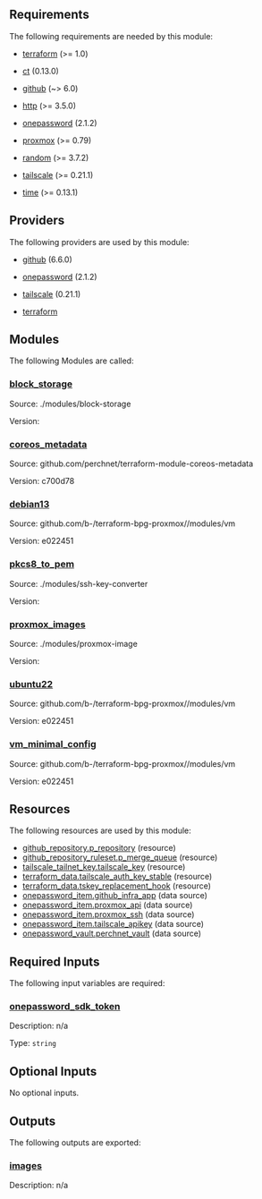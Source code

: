 <!-- BEGIN_TF_DOCS -->
## Requirements

The following requirements are needed by this module:

- <a name="requirement_terraform"></a> [terraform](#requirement\_terraform) (>= 1.0)

- <a name="requirement_ct"></a> [ct](#requirement\_ct) (0.13.0)

- <a name="requirement_github"></a> [github](#requirement\_github) (~> 6.0)

- <a name="requirement_http"></a> [http](#requirement\_http) (>= 3.5.0)

- <a name="requirement_onepassword"></a> [onepassword](#requirement\_onepassword) (2.1.2)

- <a name="requirement_proxmox"></a> [proxmox](#requirement\_proxmox) (>= 0.79)

- <a name="requirement_random"></a> [random](#requirement\_random) (>= 3.7.2)

- <a name="requirement_tailscale"></a> [tailscale](#requirement\_tailscale) (>= 0.21.1)

- <a name="requirement_time"></a> [time](#requirement\_time) (>= 0.13.1)

## Providers

The following providers are used by this module:

- <a name="provider_github"></a> [github](#provider\_github) (6.6.0)

- <a name="provider_onepassword"></a> [onepassword](#provider\_onepassword) (2.1.2)

- <a name="provider_tailscale"></a> [tailscale](#provider\_tailscale) (0.21.1)

- <a name="provider_terraform"></a> [terraform](#provider\_terraform)

## Modules

The following Modules are called:

### <a name="module_block_storage"></a> [block\_storage](#module\_block\_storage)

Source: ./modules/block-storage

Version:

### <a name="module_coreos_metadata"></a> [coreos\_metadata](#module\_coreos\_metadata)

Source: github.com/perchnet/terraform-module-coreos-metadata

Version: c700d78

### <a name="module_debian13"></a> [debian13](#module\_debian13)

Source: github.com/b-/terraform-bpg-proxmox//modules/vm

Version: e022451

### <a name="module_pkcs8_to_pem"></a> [pkcs8\_to\_pem](#module\_pkcs8\_to\_pem)

Source: ./modules/ssh-key-converter

Version:

### <a name="module_proxmox_images"></a> [proxmox\_images](#module\_proxmox\_images)

Source: ./modules/proxmox-image

Version:

### <a name="module_ubuntu22"></a> [ubuntu22](#module\_ubuntu22)

Source: github.com/b-/terraform-bpg-proxmox//modules/vm

Version: e022451

### <a name="module_vm_minimal_config"></a> [vm\_minimal\_config](#module\_vm\_minimal\_config)

Source: github.com/b-/terraform-bpg-proxmox//modules/vm

Version: e022451

## Resources

The following resources are used by this module:

- [github_repository.p_repository](https://registry.terraform.io/providers/integrations/github/latest/docs/resources/repository) (resource)
- [github_repository_ruleset.p_merge_queue](https://registry.terraform.io/providers/integrations/github/latest/docs/resources/repository_ruleset) (resource)
- [tailscale_tailnet_key.tailscale_key](https://registry.terraform.io/providers/tailscale/tailscale/latest/docs/resources/tailnet_key) (resource)
- [terraform_data.tailscale_auth_key_stable](https://registry.terraform.io/providers/hashicorp/terraform/latest/docs/resources/data) (resource)
- [terraform_data.tskey_replacement_hook](https://registry.terraform.io/providers/hashicorp/terraform/latest/docs/resources/data) (resource)
- [onepassword_item.github_infra_app](https://registry.terraform.io/providers/1Password/onepassword/2.1.2/docs/data-sources/item) (data source)
- [onepassword_item.proxmox_api](https://registry.terraform.io/providers/1Password/onepassword/2.1.2/docs/data-sources/item) (data source)
- [onepassword_item.proxmox_ssh](https://registry.terraform.io/providers/1Password/onepassword/2.1.2/docs/data-sources/item) (data source)
- [onepassword_item.tailscale_apikey](https://registry.terraform.io/providers/1Password/onepassword/2.1.2/docs/data-sources/item) (data source)
- [onepassword_vault.perchnet_vault](https://registry.terraform.io/providers/1Password/onepassword/2.1.2/docs/data-sources/vault) (data source)

## Required Inputs

The following input variables are required:

### <a name="input_onepassword_sdk_token"></a> [onepassword\_sdk\_token](#input\_onepassword\_sdk\_token)

Description: n/a

Type: `string`

## Optional Inputs

No optional inputs.

## Outputs

The following outputs are exported:

### <a name="output_images"></a> [images](#output\_images)

Description: n/a
<!-- END_TF_DOCS -->
